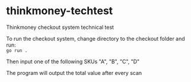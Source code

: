 # thinkmoney-techtest

Thinkmoney checkout system technical test

To run the checkout system, change directory to the checkout folder and run: \
`go run .`

Then input one of the following SKUs "A", "B", "C", "D"

The program will output the total value after every scan
